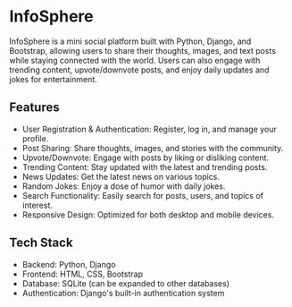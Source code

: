 # InfoSphere
InfoSphere is a mini social platform built with Python, Django, and Bootstrap, allowing users to share their thoughts, images, and text posts while staying connected with the world. Users can also engage with trending content, upvote/downvote posts, and enjoy daily updates and jokes for entertainment.

## Features
- User Registration & Authentication: Register, log in, and manage your profile.
- Post Sharing: Share thoughts, images, and stories with the community.
- Upvote/Downvote: Engage with posts by liking or disliking content.
- Trending Content: Stay updated with the latest and trending posts.
- News Updates: Get the latest news on various topics.
- Random Jokes: Enjoy a dose of humor with daily jokes.
- Search Functionality: Easily search for posts, users, and topics of interest.
- Responsive Design: Optimized for both desktop and mobile devices.
  
## Tech Stack
- Backend: Python, Django
- Frontend: HTML, CSS, Bootstrap
- Database: SQLite (can be expanded to other databases)
- Authentication: Django's built-in authentication system
